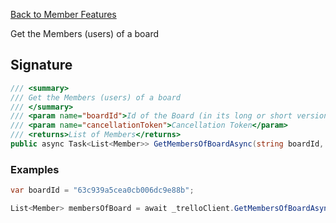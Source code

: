 [Back to Member Features](TrelloClient#member-features)

Get the Members (users) of a board

## Signature
```cs
/// <summary>
/// Get the Members (users) of a board
/// </summary>
/// <param name="boardId">Id of the Board (in its long or short version)</param>
/// <param name="cancellationToken">Cancellation Token</param>
/// <returns>List of Members</returns>
public async Task<List<Member>> GetMembersOfBoardAsync(string boardId, CancellationToken cancellationToken = default) {...}
```
### Examples

```cs
var boardId = "63c939a5cea0cb006dc9e88b";

List<Member> membersOfBoard = await _trelloClient.GetMembersOfBoardAsync(boardId);
```